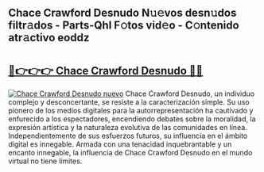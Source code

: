 ## Chace Crawford Desnudo N𝚞𝚎vos desn𝚞dos filtr𝚊dos - Parts-Qhl F𝚘tos vid𝚎o - C𝚘ntenido atr𝚊ctivo eoddz

# <h2><a href="http://mbaa8d.tromn.icu/?c=Chace+Crawford+Desnudo">🔗👉👉👉 Chace Crawford Desnudo 🔗🔗</a></h2>

[![Chace Crawford Desnudo nuevo](https://i.imgur.com/pEAQMta.gif)](http://mbaa8d.tromn.icu/?c=Chace+Crawford+Desnudo)
Chace Crawford Desnudo, un individuo complejo y desconcertante, se resiste a la caracterización simple. Su uso pionero de los medios digitales para la autorrepresentación ha cautivado y enfurecido a los espectadores, encendiendo debates sobre la moralidad, la expresión artística y la naturaleza evolutiva de las comunidades en línea. Independientemente de sus esfuerzos futuros, su influencia en el ámbito digital es innegable. Armada con una tenacidad inquebrantable y un encanto innegable, la influencia de Chace Crawford Desnudo en el mundo virtual no tiene límites.
